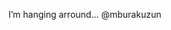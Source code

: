 I’m hanging arround...
     @mburakuzun

<!---
mburakuzun/mburakuzun is a ✨ special ✨ repository because its `README.md` (this file) appears on your GitHub profile.
You can click the Preview link to take a look at your changes.
--->
